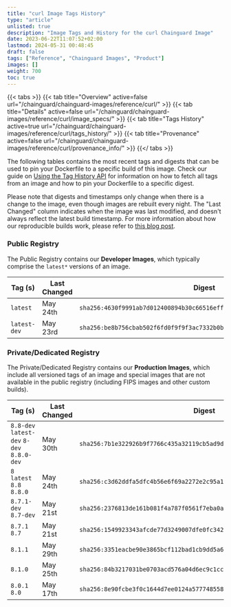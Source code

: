 ```yaml
---
title: "curl Image Tags History"
type: "article"
unlisted: true
description: "Image Tags and History for the curl Chainguard Image"
date: 2023-06-22T11:07:52+02:00
lastmod: 2024-05-31 00:48:45
draft: false
tags: ["Reference", "Chainguard Images", "Product"]
images: []
weight: 700
toc: true
---
```


{{< tabs >}}
{{< tab title="Overview" active=false url="/chainguard/chainguard-images/reference/curl/" >}}
{{< tab title="Details" active=false url="/chainguard/chainguard-images/reference/curl/image_specs/" >}}
{{< tab title="Tags History" active=true url="/chainguard/chainguard-images/reference/curl/tags_history/" >}}
{{< tab title="Provenance" active=false url="/chainguard/chainguard-images/reference/curl/provenance_info/" >}}
{{</ tabs >}}

The following tables contains the most recent tags and digests that can be used to pin your Dockerfile to a specific build of this image. Check our guide on [Using the Tag History API](/chainguard/chainguard-images/using-the-tag-history-api/) for information on how to fetch all tags from an image and how to pin your Dockerfile to a specific digest.

Please note that digests and timestamps only change when there is a change to the image, even though images are rebuilt every night. The "Last Changed" column indicates when the image was last modified, and doesn't always reflect the latest build timestamp. For more information about how our reproducible builds work, please refer to [this blog post](https://www.chainguard.dev/unchained/reproducing-chainguards-reproducible-image-builds).

### Public Registry
The Public Registry contains our **Developer Images**, which typically comprise the `latest*` versions of an image.

| Tag (s)       | Last Changed | Digest                                                                    |
|---------------|--------------|---------------------------------------------------------------------------|
|  `latest`     | May 24th     | `sha256:4630f9991ab7d012400894b30c66516effa555d0a37edcd863ad43aba53d0482` |
|  `latest-dev` | May 23rd     | `sha256:be8b756cbab502f6fd0f9f9f3ac7332b0b9074c5de89e2d27474c8f9a58a81d2` |


### Private/Dedicated Registry
The Private/Dedicated Registry contains our **Production Images**, which include all versioned tags of an image and special images that are not available in the public registry (including FIPS images and other custom builds).

| Tag (s)                                     | Last Changed | Digest                                                                    |
|---------------------------------------------|--------------|---------------------------------------------------------------------------|
|  `8.8-dev` `latest-dev` `8-dev` `8.8.0-dev` | May 30th     | `sha256:7b1e322926b9f7766c435a32119cb5ad9dcc36ed6c501881efa3be03238eb697` |
|  `8` `latest` `8.8` `8.8.0`                 | May 24th     | `sha256:c3d62ddfa5dfc4b56e6f69a2272e2c95a15ee44b8a08bdbd96759d82d6655097` |
|  `8.7.1-dev` `8.7-dev`                      | May 21st     | `sha256:2376813de161b081f4a787f0561f7eba0a8fea6c6d6591fce42e64114029a137` |
|  `8.7.1` `8.7`                              | May 21st     | `sha256:1549923343afcde77d3249007dfe0fc342dcd6a2593a839dc27c0b69a8e2d91e` |
|  `8.1.1`                                    | May 29th     | `sha256:3351eacbe90e3865bcf112bad1cb9dd5a68c267bdb5f7f2c80235aa0b382180e` |
|  `8.1.0`                                    | May 25th     | `sha256:84b3217031be0703acd576a04d6ec9c1cc819a5a3abc8c7afa580737c74b8c34` |
|  `8.0.1` `8.0`                              | May 17th     | `sha256:8e90fcbe3f0c1644d7ee0124a5777485581d3c46149fafcf077fec4799088c84` |

